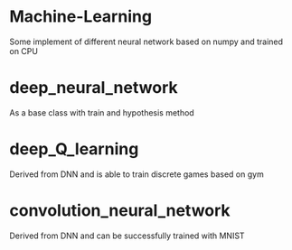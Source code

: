 # Machine-Learning
Some implement of different neural network based on numpy and trained on CPU
# deep_neural_network
As a base class with train and hypothesis method
# deep_Q_learning
Derived from DNN and is able to train discrete games based on gym
# convolution_neural_network
Derived from DNN and can be successfully trained with MNIST
